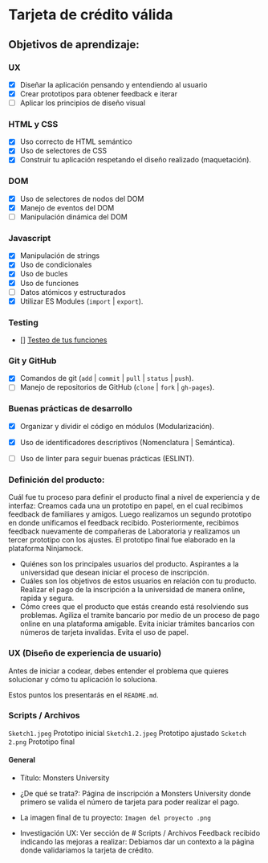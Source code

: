 # Tarjeta de crédito válida

## Objetivos de aprendizaje:

### UX

* [X] Diseñar la aplicación pensando y entendiendo al usuario
* [X] Crear prototipos para obtener feedback e iterar
* [ ] Aplicar los principios de diseño visual

### HTML y CSS

* [X] Uso correcto de HTML semántico
* [X] Uso de selectores de CSS
* [X] Construir tu aplicación respetando el diseño realizado (maquetación).

### DOM

* [X] Uso de selectores de nodos del DOM
* [X] Manejo de eventos del DOM
* [ ] Manipulación dinámica del DOM

### Javascript

* [X] Manipulación de strings
* [X] Uso de condicionales
* [X] Uso de bucles
* [X] Uso de funciones
* [ ] Datos atómicos y estructurados
* [X] Utilizar ES Modules (`import` | `export`).

### Testing

* [] [Testeo de tus funciones](https://jestjs.io/docs/es-ES/getting-started)

### Git y GitHub

* [X] Comandos de git (`add` | `commit` | `pull` | `status` | `push`).
* [ ] Manejo de repositorios de GitHub (`clone` | `fork` | `gh-pages`).

### Buenas prácticas de desarrollo

* [X] Organizar y dividir el código en módulos (Modularización).
* [X] Uso de identificadores descriptivos (Nomenclatura | Semántica).
* [ ] Uso de linter para seguir buenas prácticas (ESLINT).


### Definición del producto:

Cuál fue tu proceso para definir el producto final a nivel de experiencia y de interfaz:
Creamos cada una un prototipo en papel, en el cual recibimos feedback de familiares y amigos. Luego realizamos un segundo prototipo en donde unificamos el feedback recibido. 
Posteriormente, recibimos feedback nuevamente de compañeras de Laboratoria y realizamos un tercer prototipo con los ajustes. El prototipo final fue elaborado en la plataforma Ninjamock. 

* Quiénes son los principales usuarios del producto.
Aspirantes a la universidad que desean iniciar el proceso de inscripción.
* Cuáles son los objetivos de estos usuarios en relación con tu producto.
Realizar el pago de la inscripción a la universidad de manera online, rapida y segura. 
* Cómo crees que el producto que estás creando está resolviendo sus problemas.
Agiliza el tramite bancario por medio de un proceso de pago online en una plataforma amigable. 
Evita iniciar trámites bancarios con números de tarjeta invalidas.
Evita el uso de papel.


### UX (Diseño de experiencia de usuario)

Antes de iniciar a codear, debes entender el problema que quieres solucionar y
cómo tu aplicación lo soluciona.


Estos puntos los presentarás en el `README.md`.

### Scripts / Archivos
`Sketch1.jpeg` Prototipo inicial 
`Sketch1.2.jpeg` Prototipo ajustado 
`Scketch 2.png` Prototipo final 

#### General

* Título: Monsters University 
* ¿De qué se trata?: Página de inscripción a Monsters University donde primero se valida el número de tarjeta para poder realizar el pago. 
* La imagen final de tu proyecto: `Imagen del proyecto .png`

* Investigación UX:
Ver sección de # Scripts / Archivos
Feedback recibido indicando las mejoras a realizar:
Debiamos dar un contexto a la página donde validariamos la tarjeta de crédito. 
  


